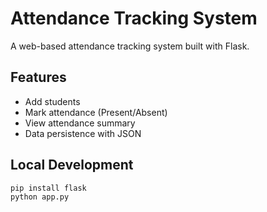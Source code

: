 # Attendance Tracking System

A web-based attendance tracking system built with Flask.

## Features
- Add students
- Mark attendance (Present/Absent)
- View attendance summary
- Data persistence with JSON

## Local Development
```bash
pip install flask
python app.py
